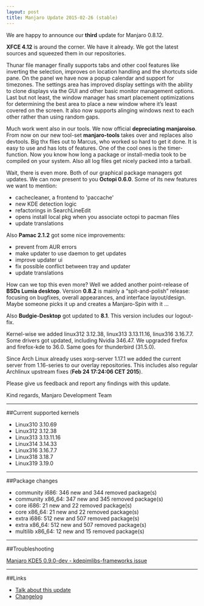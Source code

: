```yaml
---
layout: post
title: Manjaro Update 2015-02-26 (stable)
---
```


We are happy to announce our **third** update for Manjaro 0.8.12.

**XFCE 4.12** is around the corner. We have it already. We got the latest sources and squeezed them in our repositories. 

Thunar file manager finally supports tabs and other cool features like inverting the selection, improves on location handling and the shortcuts side pane. On the panel we have now a popup calendar and support for timezones. The settings area has improved display settings with the ability to clone displays via the GUI and other basic monitor management options. Last but not least, the window manager has smart placement optimizations for determining the best area to place a new window where it’s least covered on the screen. It also now supports alinging windows next to each other rather than using random gaps.

Much work went also in our tools. We now official **depreciating manjaroiso**. From now on our new tool-set **manjaro-tools** takes over and replaces also devtools. Big thx flies out to Marcus, who worked so hard to get it done. It is easy to use and has lots of features. One of the cool ones is the timer-function. Now you know how long a package or install-media took to be compiled on your system. Also all log files get nicely packed into a tarball.

Wait, there is even more. Both of our graphical package managers got updates. We can now present to you **Octopi 0.6.0**. Some of its new features we want to mention:

* cachecleaner, a frontend to 'paccache'
* new KDE detection logic
* refactorings in SearchLineEdit
* opens install local pkg when you associate octopi to pacman files
* update translations

Also **Pamac 2.1.2** got some nice improvements:

* prevent from AUR errors
* make updater to use daemon to get updates
* improve updater ui
* fix possible conflict between tray and updater
* update translations

How can we top this even more? Well we added another point-release of **BSDs Lumia desktop**. Version **0.8.2** is mainly a “spit-and-polish” release: focusing on bugfixes, overall appearances, and interface layout/design. Maybe someone picks it up and creates a Manjaro-Spin with it ...

Also **Budgie-Desktop** got updated to **8.1**. This version includes our logout-fix.

Kernel-wise we added linux312 3.12.38, linux313 3.13.11.16, linux316 3.16.7.7. Some drivers got updated, including Nvidia 346.47. We upgraded firefox and firefox-kde to 36.0. Same goes for thunderbird (31.5.0).

Since Arch Linux already uses xorg-server 1.17.1 we added the current server from 1.16-series to our overlay repositories. This includes also regular Archlinux upstream fixes (**Feb 24 17:24:06 CET 2015**).

Please give us feedback and report any findings with this update.

Kind regards,
Manjaro Development Team

----

##Current supported kernels
* Linux310 3.10.69
* Linux312 3.12.38
* Linux313 3.13.11.16
* Linux314 3.14.33
* Linux316 3.16.7.7
* Linux318 3.18.7
* Linux319 3.19.0

----

##Package changes
* community i686:  346 new and 344 removed package(s)
* community x86_64:  347 new and 345 removed package(s)
* core i686:  21 new and 22 removed package(s)
* core x86_64:  21 new and 22 removed package(s)
* extra i686:  512 new and 507 removed package(s)
* extra x86_64:  512 new and 507 removed package(s)
* multilib x86_64:  12 new and 15 removed package(s)

----

##Troubleshooting

[Manjaro KDE5 0.9.0-dev - kdepimlibs-frameworks issue](https://forum.manjaro.org/index.php?topic=20458.0)

----

##Links

* [Talk about this update](https://forum.manjaro.org/index.php?topic=20874.0)
* [Changelog](https://lists.manjaro.org/pipermail/manjaro-packages/Week-of-Mon-20150223/002702.html)
